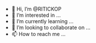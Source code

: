 - 👋 Hi, I’m @RITICKOP
- 👀 I’m interested in ...
- 🌱 I’m currently learning ...
- 💞️ I’m looking to collaborate on ...
- 📫 How to reach me ...

<!---
RITICKOP/RITICKOP is a ✨ special ✨ repository because its `README.md` (this file) appears on your GitHub profile.
You can click the Preview link to take a look at your changes.
--->
